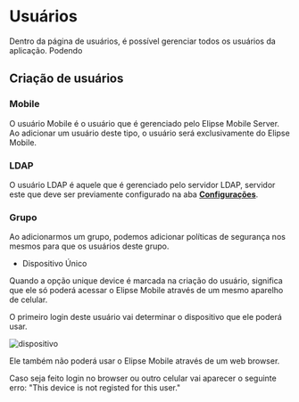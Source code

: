 # Usuários

Dentro da página de usuários, é possível gerenciar todos os usuários da aplicação. Podendo 

## Criação de usuários

### Mobile

  O usuário Mobile é o usuário que é gerenciado pelo Elipse Mobile Server. Ao adicionar um usuário deste tipo, o usuário será exclusivamente do Elipse Mobile.

### LDAP

  O usuário LDAP é aquele que é gerenciado pelo servidor LDAP, servidor este que deve ser previamente configurado na aba **[Configurações](config.md#autenticação-externa-de-usuários)**.

### Grupo

  Ao adicionarmos um grupo, podemos adicionar políticas de segurança nos mesmos para que os usuários deste grupo.
  
- Dispositivo Único

Quando a opção unique device é marcada na criação do usuário, significa que ele só poderá acessar o Elipse Mobile através de um mesmo aparelho de celular.

O primeiro login deste usuário vai determinar o dispositivo que ele poderá usar.

![dispositivo](https://cloud.githubusercontent.com/assets/26389485/23913395/a668de50-08c1-11e7-81fc-b273cd815a9d.png)

Ele também não poderá usar o Elipse Mobile através de um web browser.

Caso seja feito login no browser ou outro celular vai aparecer o seguinte erro:
"This device is not registed for this user."
